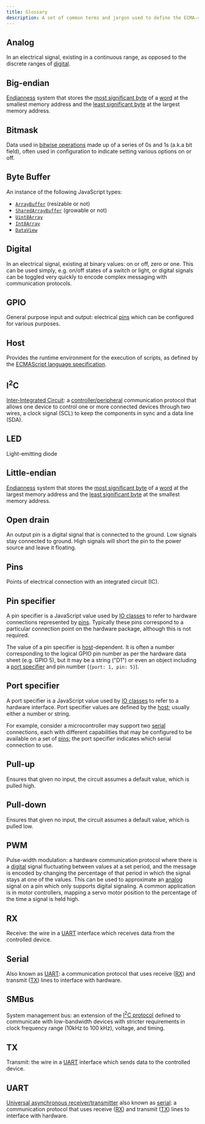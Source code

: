 ```yaml
---
title: Glossary
description: A set of common terms and jargon used to define the ECMA-419 APIs
---
```


## Analog

In an electrical signal, existing in a continuous range, as opposed to the discrete ranges of [digital](#digital).

## Big-endian

[Endianness](https://en.wikipedia.org/wiki/Endianness) system that stores the [most significant byte](https://en.wikipedia.org/wiki/Most_significant_byte) of a [word](https://en.wikipedia.org/wiki/Word_(data_type)) at the smallest memory address and the [least significant byte](https://en.wikipedia.org/wiki/Least_significant_byte) at the largest memory address.

## Bitmask

Data used in [bitwise operations](https://developer.mozilla.org/en-US/docs/Web/JavaScript/Guide/Expressions_and_Operators#bitwise_operators) made up of a series of 0s and 1s (a.k.a bit field), often used in configuration to indicate setting various options on or off.

## Byte Buffer

An instance of the following JavaScript types:

- [`ArrayBuffer`](https://developer.mozilla.org/en-US/docs/Web/JavaScript/Reference/Global_Objects/ArrayBuffer) (resizable or not)
- [`SharedArrayBuffer`](https://developer.mozilla.org/en-US/docs/Web/JavaScript/Reference/Global_Objects/SharedArrayBuffer) (growable or not)
- [`Uint8Array`](https://developer.mozilla.org/en-US/docs/Web/JavaScript/Reference/Global_Objects/Uint8Array)
- [`Int8Array`](https://developer.mozilla.org/en-US/docs/Web/JavaScript/Reference/Global_Objects/Int8Array)
- [`DataView`](https://developer.mozilla.org/en-US/docs/Web/JavaScript/Reference/Global_Objects/DataView)

## Digital

In an electrical signal, existing at binary values: on or off, zero or one. This can be used simply, e.g. on/off states of a switch or light, or digital signals can be toggled very quickly to encode complex messaging with communication protocols.

## GPIO

General purpose input and output: electrical [pins](/glossary/#pins) which can be configured for various purposes.

## Host

Provides the runtime environment for the execution of scripts, as defined by the [ECMAScript language specification](https://262.ecma-international.org/#sec-hosts-and-implementations).

## I<sup>2</sup>C

[Inter-Integrated Circuit](http://en.wikipedia.org/wiki/I%C2%B2C): a [controller/peripheral](https://learn.sparkfun.com/tutorials/i2c#controller-peripheral) communication protocol that allows one device to control one or more connected devices through two wires, a clock signal (SCL) to keep the components in sync and a data line (SDA).

## LED

Light-emitting diode

## Little-endian

[Endianness](https://en.wikipedia.org/wiki/Endianness) system that stores the [most significant byte](https://en.wikipedia.org/wiki/Most_significant_byte) of a [word](https://en.wikipedia.org/wiki/Word_(data_type)) at the largest memory address and the [least significant byte](https://en.wikipedia.org/wiki/Least_significant_byte) at the smallest memory address.

## Open drain

An output pin is a digital signal that is connected to the ground. Low signals stay connected to ground. High signals will short the pin to the power source and leave it floating.

## Pins

Points of electrical connection with an integrated circuit (IC).

## Pin specifier

A pin specifier is a JavaScript value used by [IO classes](/api/io-class/) to refer to hardware connections represented by [pins](/glossary/#pins). Typically these pins correspond to a particular connection point on the hardware package, although this is not required.

The value of a pin specifier is [host](/glossary/#host)-dependent. It is often a number corresponding to the logical GPIO pin number as per the hardware data sheet (e.g. GPIO 5), but it may be a string ("D1") or even an object including a [port specifier](/glossary/#port-specifier) and pin number (`{port: 1, pin: 5}`).

## Port specifier

A port specifier is a JavaScript value used by [IO classes](/api/io-class/) to refer to a hardware interface. Port specifier values are defined by the [host](/glossary/#host); usually either a number or string.

For example, consider a microcontroller may support two [serial](/glossary/#serial) connections, each with different capabilities that may be configured to be available on a set of [pins](/glossary/#pins); the port specifier indicates which serial connection to use.

## Pull-up

Ensures that given no input, the circuit assumes a default value, which is pulled high.

## Pull-down

Ensures that given no input, the circuit assumes a default value, which is pulled low.

## PWM

Pulse-width modulation: a hardware communication protocol where there is a [digital](#digital) signal fluctuating between values at a set period, and the message is encoded by changing the percentage of that period in which the signal stays at one of the values. This can be used to approximate an [analog](#analog) signal on a pin which only supports digital signaling.
A common application is in motor controllers, mapping a servo motor position to the percentage of the time a signal is held high.

## RX

Receive: the wire in a [UART](/glossary/#uart) interface which receives data from the controlled device.

## Serial

Also known as [UART](/glossary/#uart): a communication protocol that uses receive ([RX](/glossary/#rx)) and transmit ([TX](/glossary/#tx)) lines to interface with hardware.

## SMBus

System management bus: an extension of the [I<sup>2</sup>C protocol](#i2c) defined to communicate with low-bandwidth devices with stricter requirements in clock frequency range (10kHz to 100 kHz), voltage, and timing.

## TX

Transmit: the wire in a [UART](/glossary/#uart) interface which sends data to the controlled device.

## UART

[Universal asynchronous receiver/transmitter](https://en.wikipedia.org/wiki/Universal_asynchronous_receiver-transmitter) also known as [serial](/glossary/#serial): a communication protocol that uses receive ([RX](/glossary/#rx)) and transmit ([TX](/glossary/#tx)) lines to interface with hardware.
